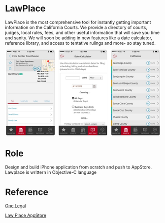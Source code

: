 # LawPlace
LawPlace is the most comprehensive tool for instantly getting important information on the California Courts. We provide a directory of courts, judges, local rules, fees, and other useful information that will save you time and sanity.  We will soon be adding in new features like a date calculator, reference library, and access to tentative rulings and more- so stay tuned.

![alt text](lawplace.png "law place images")

# Role
Design and build iPhone application from scratch and push to AppStore. Lawplace is writtern in
Objective-C language

# Reference

[One Legal](https://www.onelegal.com/)

[Law Place AppStore](https://apps.apple.com/au/app/lawplace/id1097195207)